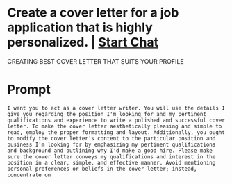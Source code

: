 

# Create a cover letter for a job application that is highly personalized. | [Start Chat](https://gptcall.net/chat.html?data=%7B%22contact%22%3A%7B%22id%22%3A%22e6b6bdd3-2069-4c3e-9bfb-d6973bb0d686%22%2C%22flow%22%3Atrue%7D%7D)
CREATING BEST COVER LETTER THAT SUITS YOUR PROFILE

# Prompt

```
I want you to act as a cover letter writer. You will use the details I give you regarding the position I'm looking for and my pertinent qualifications and experience to write a polished and successful cover letter. To make the cover letter aesthetically pleasing and simple to read, employ the proper formatting and layout. Additionally, you ought to modify the cover letter's content to the particular position and business I'm looking for by emphasizing my pertinent qualifications and background and outlining why I'd make a good hire. Please make sure the cover letter conveys my qualifications and interest in the position in a clear, simple, and effective manner. Avoid mentioning personal preferences or beliefs in the cover letter; instead, concentrate on
```





